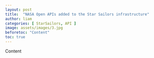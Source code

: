 ```yaml
---
layout: post
title:  "NASA Open APIs added to the Star Sailors infrastructure"
author: liam
categories: [ StarSailors, API ]
image: assets/images/3.jpg
beforetoc: "Content"
toc: true
---
```


Content